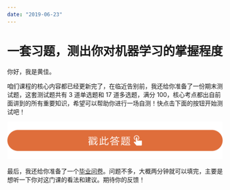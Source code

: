 ```yaml
---
date: "2019-06-23"
---  
```

      
# 一套习题，测出你对机器学习的掌握程度
你好，我是黄佳。

咱们课程的核心内容都已经更新完了，在临近告别前，我还给你准备了一份期末测试题，这套测试题共有 3 道单选题和 17 道多选题，满分 100，核心考点都出自前面讲到的所有重要知识，希望可以帮助你进行一场自测！快点击下面的按钮开始测试吧！

[![](./httpsstatic001geekbangorgresourceimage28a428d1be62669b4f3cc01c36466bf811a4.png)](http://time.geekbang.org/quiz/intro?act_id=1000&exam_id=2868)

最后，我还给你准备了一个[毕业问卷](https://jinshuju.net/f/s5a2mw)。问题不多，大概两分钟就可以填完，主要是想听一下你对这门课的看法和建议。期待你的反馈！

<!-- [[[read_end]]] -->